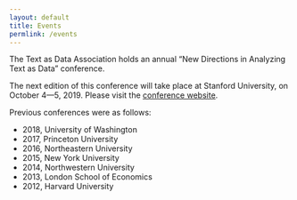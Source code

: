 ```yaml
---
layout: default
title: Events
permlink: /events
---
```


The Text as Data Association holds an annual “New Directions in Analyzing Text as Data” conference.

The next edition of this conference will take place at Stanford University, on October 4—5, 2019.  Please visit the <a href="https://www.textasdata2019.net/">conference website</a>.

Previous conferences were as follows:

-	2018, University of Washington
-	2017, Princeton University
-	2016, Northeastern University
-	2015, New York University
-	2014, Northwestern University
-	2013, London School of Economics
-	2012, Harvard University



<!--
<div>
<iframe src="https://calendar.google.com/calendar/embed?src=ulh7aikc87urba28um67eui7u4%40group.calendar.google.com&ctz=Europe/London" style="border: 0" width="800" height="600" frameborder="0" scrolling="no"></iframe>
</div> -->
